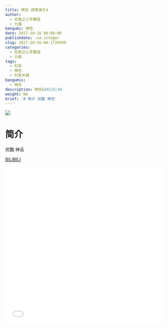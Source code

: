 ```yaml
---
title: 神舌 调情漫才4
author:
  - 伦敦之心字幕组
  - 九條
bangumi: 神舌
date: 2017-10-16 00:00:00
publishdate: .na.integer
slug: 2017-10-16-NA-1726948
categories:
  - 伦敦之心字幕组
  - 九條
tags:
  - 村本
  - 神舌
  - 村本大辅
bangumis:
  - 神舌
description: 神舌&#8226;NA
weight: NA
brief: '# 简介 优酷 神舌'
---
```


![](https://i.imgur.com/X5vLTcq.png)

# 简介  
优酷 神舌

  [BILIBILI](https://www.bilibili.com/video/av1726948/)


<div class="vcontainer">  <iframe class='video' src="//www.bilibili.com/blackboard/player.html?aid=1726948" width="100%" height="500" frameborder="0" allowfullscreen="allowfullscreen"></iframe></div>
